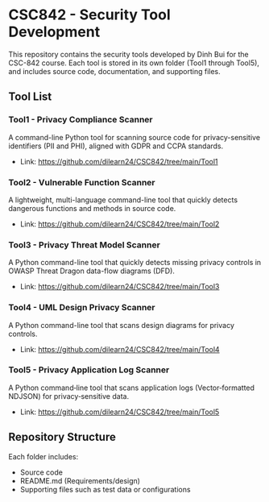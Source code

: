 # CSC842 - Security Tool Development

This repository contains the security tools developed by Dinh Bui for the CSC-842 course. Each tool is stored in its own folder (Tool1 through Tool5), and includes source code, documentation, and supporting files.

## Tool List

### Tool1 - Privacy Compliance Scanner
A command-line Python tool for scanning source code for privacy-sensitive identifiers (PII and PHI), aligned with GDPR and CCPA standards.

- Link: https://github.com/dilearn24/CSC842/tree/main/Tool1

### Tool2 - Vulnerable Function Scanner
A lightweight, multi-language command-line tool that quickly detects dangerous functions and methods in source code.

- Link: https://github.com/dilearn24/CSC842/tree/main/Tool2

### Tool3 - Privacy Threat Model Scanner
A Python command-line tool that quickly detects missing privacy controls in OWASP Threat Dragon data-flow diagrams (DFD).

- Link: https://github.com/dilearn24/CSC842/tree/main/Tool3

### Tool4 - UML Design Privacy Scanner
A Python command-line tool that scans design diagrams for privacy controls.

- Link: https://github.com/dilearn24/CSC842/tree/main/Tool4

### Tool5 - Privacy Application Log Scanner
A Python command‑line tool that scans application logs (Vector‑formatted NDJSON) for privacy‑sensitive data.

- Link: https://github.com/dilearn24/CSC842/tree/main/Tool5

## Repository Structure
Each folder includes:
- Source code
- README.md (Requirements/design)
- Supporting files such as test data or configurations
